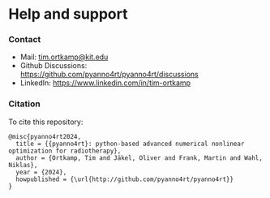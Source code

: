 # Help and support

<h3>Contact</h3>

<ul>
	<li> Mail: <a href="mailto:tim.ortkamp@kit.edu?subject=Request on pyanno4rt">tim.ortkamp@kit.edu</a> </li>
	<li> Github Discussions: <a href="https://github.com/pyanno4rt/pyanno4rt/discussions">https://github.com/pyanno4rt/pyanno4rt/discussions</a> </li>
	<li> LinkedIn: <a href="https://www.linkedin.com/in/tim-ortkamp">https://www.linkedin.com/in/tim-ortkamp</a>
	
</ul>

<h3>Citation</h3>

To cite this repository:

```
@misc{pyanno4rt2024,
  title = {{pyanno4rt}: python-based advanced numerical nonlinear optimization for radiotherapy},
  author = {Ortkamp, Tim and Jäkel, Oliver and Frank, Martin and Wahl, Niklas},
  year = {2024},
  howpublished = {\url{http://github.com/pyanno4rt/pyanno4rt}}
}
```
